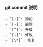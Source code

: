 #### git commit 说明
    - `[+]`: 添加
    - `[-]`: 删除
    - `[^]`: 升级
    - `[~]`: 修改
    - `[\*]`: 修复

